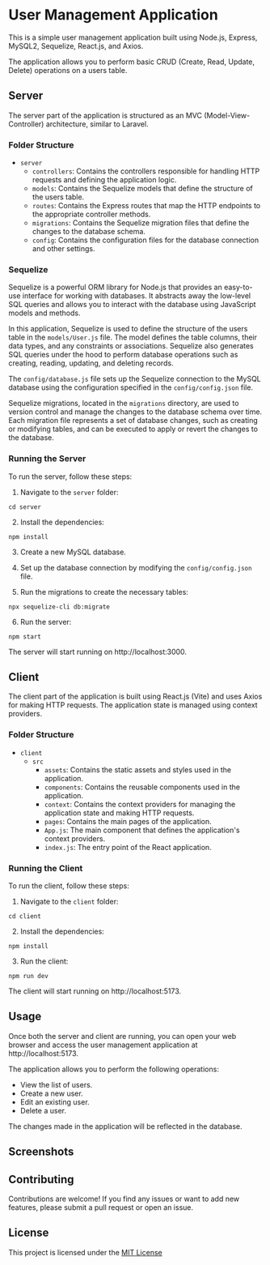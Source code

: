 # User Management Application

This is a simple user management application built using Node.js, Express, MySQL2, Sequelize, React.js, and Axios.

The application allows you to perform basic CRUD (Create, Read, Update, Delete) operations on a users table.

## Server

The server part of the application is structured as an MVC (Model-View-Controller) architecture, similar to Laravel.

### Folder Structure

- `server`
  - `controllers`: Contains the controllers responsible for handling HTTP requests and defining the application logic.
  - `models`: Contains the Sequelize models that define the structure of the users table.
  - `routes`: Contains the Express routes that map the HTTP endpoints to the appropriate controller methods.
  - `migrations`: Contains the Sequelize migration files that define the changes to the database schema.
  - `config`: Contains the configuration files for the database connection and other settings.

### Sequelize

Sequelize is a powerful ORM library for Node.js that provides an easy-to-use interface for working with databases. It abstracts away the low-level SQL queries and allows you to interact with the database using JavaScript models and methods.

In this application, Sequelize is used to define the structure of the users table in the `models/User.js` file. The model defines the table columns, their data types, and any constraints or associations. Sequelize also generates SQL queries under the hood to perform database operations such as creating, reading, updating, and deleting records.

The `config/database.js` file sets up the Sequelize connection to the MySQL database using the configuration specified in the `config/config.json` file.

Sequelize migrations, located in the `migrations` directory, are used to version control and manage the changes to the database schema over time. Each migration file represents a set of database changes, such as creating or modifying tables, and can be executed to apply or revert the changes to the database.

### Running the Server

To run the server, follow these steps:

1. Navigate to the `server` folder:

```
cd server
```
2. Install the dependencies:

```
npm install
```
3. Create a new MySQL database.

4. Set up the database connection by modifying the `config/config.json` file.

5. Run the migrations to create the necessary tables:

```
npx sequelize-cli db:migrate
```

6. Run the server:

```
npm start
```

The server will start running on http://localhost:3000.

## Client

The client part of the application is built using React.js (Vite) and uses Axios for making HTTP requests. The application state is managed using context providers.

### Folder Structure

- `client`
    - `src`
        - `assets`: Contains the static assets and styles used in the application.
        - `components`: Contains the reusable components used in the application.
        - `context`: Contains the context providers for managing the application state and making HTTP requests.
        - `pages`: Contains the main pages of the application.
        - `App.js`: The main component that defines the application's context providers.
        - `index.js`: The entry point of the React application.

### Running the Client

To run the client, follow these steps:

1. Navigate to the `client` folder:

```
cd client
```

2. Install the dependencies:

```
npm install
```

3. Run the client:

```
npm run dev
```

The client will start running on http://localhost:5173.

## Usage

Once both the server and client are running, you can open your web browser and access the user management application at http://localhost:5173.

The application allows you to perform the following operations:

- View the list of users.
- Create a new user.
- Edit an existing user.
- Delete a user.

The changes made in the application will be reflected in the database.

## Screenshots


## Contributing

Contributions are welcome! If you find any issues or want to add new features, please submit a pull request or open an issue.

## License

This project is licensed under the [MIT License](LICENSE)